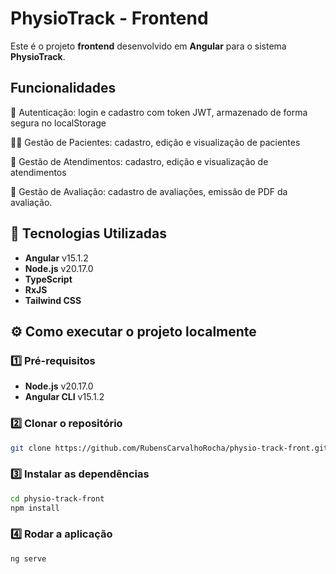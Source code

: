 # PhysioTrack - Frontend

Este é o projeto **frontend** desenvolvido em **Angular** para o sistema **PhysioTrack**.

##  Funcionalidades
🔐 Autenticação: login e cadastro com token JWT, armazenado de forma segura no localStorage

🧍‍♂️ Gestão de Pacientes: cadastro, edição e visualização de pacientes

📝 Gestão de Atendimentos: cadastro, edição e visualização de atendimentos

🧾 Gestão de Avaliação: cadastro de avaliações, emissão de PDF da avaliação.

## 🚀 Tecnologias Utilizadas

- **Angular** v15.1.2
- **Node.js** v20.17.0
- **TypeScript**
- **RxJS**
- **Tailwind CSS**

## ⚙️ Como executar o projeto localmente

### 1️⃣ Pré-requisitos

- **Node.js** v20.17.0
- **Angular CLI** v15.1.2

### 2️⃣ Clonar o repositório

```bash
git clone https://github.com/RubensCarvalhoRocha/physio-track-front.git
```

### 3️⃣ Instalar as dependências

```bash
cd physio-track-front
npm install
```

### 4️⃣ Rodar a aplicação

```bash
ng serve
```
